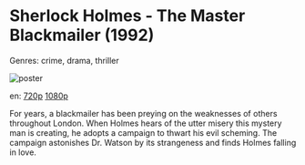 # Sherlock Holmes - The Master Blackmailer (1992)

Genres: crime, drama, thriller

![poster](http://image.tmdb.org/t/p/w500/mNrEjZyGi6vOuogEVjimq6hGFKP.jpg)

en:
  [720p](magnet:?xt=urn:btih:F359A9E82352EB20246F2F1B034B430D32876ACE&tr=udp://glotorrents.pw:6969/announce&tr=udp://tracker.opentrackr.org:1337/announce&tr=udp://torrent.gresille.org:80/announce&tr=udp://tracker.openbittorrent.com:80&tr=udp://tracker.coppersurfer.tk:6969&tr=udp://tracker.leechers-paradise.org:6969&tr=udp://p4p.arenabg.ch:1337&tr=udp://tracker.internetwarriors.net:1337)
  [1080p](magnet:?xt=urn:btih:780F7CB598B128006D80EB40EA974FF0AA54A189&tr=udp://glotorrents.pw:6969/announce&tr=udp://tracker.opentrackr.org:1337/announce&tr=udp://torrent.gresille.org:80/announce&tr=udp://tracker.openbittorrent.com:80&tr=udp://tracker.coppersurfer.tk:6969&tr=udp://tracker.leechers-paradise.org:6969&tr=udp://p4p.arenabg.ch:1337&tr=udp://tracker.internetwarriors.net:1337)
  


For years, a blackmailer has been preying on the weaknesses of others throughout London. When Holmes hears of the utter misery this mystery man is creating, he adopts a campaign to thwart his evil scheming. The campaign astonishes Dr. Watson by its strangeness and finds Holmes falling in love.